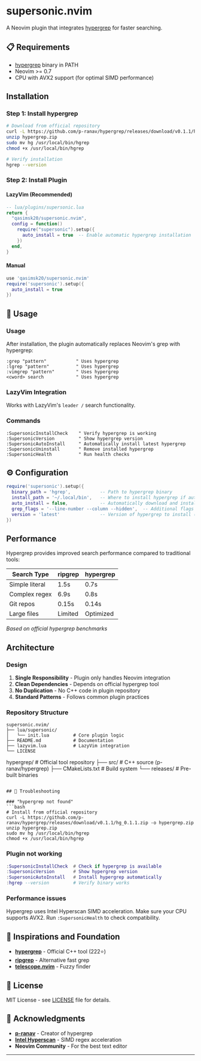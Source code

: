 # supersonic.nvim

A Neovim plugin that integrates [hypergrep](https://github.com/p-ranav/hypergrep) for faster searching.

## 📋 Requirements

- [hypergrep](https://github.com/p-ranav/hypergrep) binary in PATH
- Neovim >= 0.7
- CPU with AVX2 support (for optimal SIMD performance)

## Installation

### Step 1: Install hypergrep

```bash
# Download from official repository
curl -L https://github.com/p-ranav/hypergrep/releases/download/v0.1.1/hg_0.1.1.zip -o hypergrep.zip
unzip hypergrep.zip
sudo mv hg /usr/local/bin/hgrep
chmod +x /usr/local/bin/hgrep

# Verify installation
hgrep --version
```

### Step 2: Install Plugin

#### LazyVim (Recommended)
```lua
-- lua/plugins/supersonic.lua
return {
  "qasimsk20/supersonic.nvim",
  config = function()
    require("supersonic").setup({
      auto_install = true  -- Enable automatic hypergrep installation
    })
  end,
}
```

#### Manual
```lua
use 'qasimsk20/supersonic.nvim'
require('supersonic').setup({
  auto_install = true
})
```

## 📖 Usage

### Usage

After installation, the plugin automatically replaces Neovim's grep with hypergrep:

```vim
:grep "pattern"           " Uses hypergrep
:lgrep "pattern"          " Uses hypergrep
:vimgrep "pattern"        " Uses hypergrep
<cword> search            " Uses hypergrep
```

### LazyVim Integration

Works with LazyVim's `leader /` search functionality.

### Commands

```vim
:SupersonicInstallCheck    " Verify hypergrep is working
:SupersonicVersion         " Show hypergrep version
:SupersonicAutoInstall     " Automatically install latest hypergrep
:SupersonicUninstall       " Remove installed hypergrep
:SupersonicHealth          " Run health checks
```

## ⚙️ Configuration

```lua
require('supersonic').setup({
  binary_path = 'hgrep',           -- Path to hypergrep binary
  install_path = '~/.local/bin',   -- Where to install hypergrep if auto-installing
  auto_install = false,            -- Automatically download and install hypergrep
  grep_flags = '--line-number --column --hidden',  -- Additional flags for hypergrep
  version = 'latest'               -- Version of hypergrep to install ('latest' or specific vX.Y.Z)
})
```

## Performance

Hypergrep provides improved search performance compared to traditional tools:

| Search Type | ripgrep | hypergrep |
|-------------|---------|-----------|
| Simple literal | 1.5s | 0.7s |
| Complex regex | 6.9s | 0.8s |
| Git repos | 0.15s | 0.14s |
| Large files | Limited | Optimized |

*Based on official hypergrep benchmarks*

## Architecture

### Design

1. **Single Responsibility** - Plugin only handles Neovim integration
2. **Clean Dependencies** - Depends on official hypergrep tool
3. **No Duplication** - No C++ code in plugin repository
4. **Standard Patterns** - Follows common plugin practices

### Repository Structure

```
supersonic.nvim/
├── lua/supersonic/
│   └── init.lua         # Core plugin logic
├── README.md            # Documentation
├── lazyvim.lua          # LazyVim integration
└── LICENSE
```

hypergrep/               # Official tool repository
├── src/                # C++ source (p-ranav/hypergrep)
├── CMakeLists.txt      # Build system
└── releases/           # Pre-built binaries
```

## 🐛 Troubleshooting

### "hypergrep not found"
```bash
# Install from official repository
curl -L https://github.com/p-ranav/hypergrep/releases/download/v0.1.1/hg_0.1.1.zip -o hypergrep.zip
unzip hypergrep.zip
sudo mv hg /usr/local/bin/hgrep
chmod +x /usr/local/bin/hgrep
```

### Plugin not working

```lua
:SupersonicInstallCheck  # Check if hypergrep is available
:SupersonicVersion       # Show hypergrep version
:SupersonicAutoInstall   # Install hypergrep automatically
:hgrep --version         # Verify binary works
```

### Performance issues
Hypergrep uses Intel Hyperscan SIMD acceleration. Make sure your CPU supports AVX2. Run `:SupersonicHealth` to check compatibility.

## 🤝 Inspirations and Foundation 

- **[hypergrep](https://github.com/p-ranav/hypergrep)** - Official C++ tool (222⭐)
- **[ripgrep](https://github.com/BurntSushi/ripgrep)** - Alternative fast grep
- **[telescope.nvim](https://github.com/nvim-telescope/telescope.nvim)** - Fuzzy finder

## 📄 License

MIT License - see [LICENSE](LICENSE) file for details.

## 🙏 Acknowledgments

- **[p-ranav](https://github.com/p-ranav)** - Creator of hypergrep
- **[Intel Hyperscan](https://github.com/intel/hyperscan)** - SIMD regex acceleration
- **Neovim Community** - For the best text editor

---
